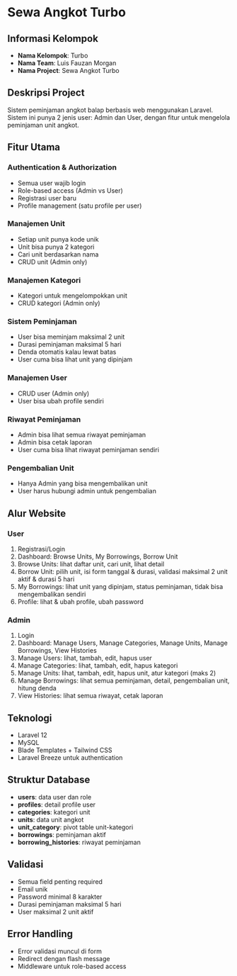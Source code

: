 # Sewa Angkot Turbo

## Informasi Kelompok
- **Nama Kelompok**: Turbo  
- **Nama Team**: Luis Fauzan Morgan  
- **Nama Project**: Sewa Angkot Turbo  

## Deskripsi Project
Sistem peminjaman angkot balap berbasis web menggunakan Laravel. Sistem ini punya 2 jenis user: Admin dan User, dengan fitur untuk mengelola peminjaman unit angkot.  

## Fitur Utama

### Authentication & Authorization
- Semua user wajib login  
- Role-based access (Admin vs User)  
- Registrasi user baru  
- Profile management (satu profile per user)  

### Manajemen Unit
- Setiap unit punya kode unik  
- Unit bisa punya 2 kategori  
- Cari unit berdasarkan nama  
- CRUD unit (Admin only)  

### Manajemen Kategori
- Kategori untuk mengelompokkan unit  
- CRUD kategori (Admin only)  

### Sistem Peminjaman
- User bisa meminjam maksimal 2 unit  
- Durasi peminjaman maksimal 5 hari  
- Denda otomatis kalau lewat batas  
- User cuma bisa lihat unit yang dipinjam  

### Manajemen User
- CRUD user (Admin only)  
- User bisa ubah profile sendiri  

### Riwayat Peminjaman
- Admin bisa lihat semua riwayat peminjaman  
- Admin bisa cetak laporan  
- User cuma bisa lihat riwayat peminjaman sendiri  

### Pengembalian Unit
- Hanya Admin yang bisa mengembalikan unit  
- User harus hubungi admin untuk pengembalian  

## Alur Website

### User
1. Registrasi/Login  
2. Dashboard: Browse Units, My Borrowings, Borrow Unit  
3. Browse Units: lihat daftar unit, cari unit, lihat detail  
4. Borrow Unit: pilih unit, isi form tanggal & durasi, validasi maksimal 2 unit aktif & durasi 5 hari  
5. My Borrowings: lihat unit yang dipinjam, status peminjaman, tidak bisa mengembalikan sendiri  
6. Profile: lihat & ubah profile, ubah password  

### Admin
1. Login  
2. Dashboard: Manage Users, Manage Categories, Manage Units, Manage Borrowings, View Histories  
3. Manage Users: lihat, tambah, edit, hapus user  
4. Manage Categories: lihat, tambah, edit, hapus kategori  
5. Manage Units: lihat, tambah, edit, hapus unit, atur kategori (maks 2)  
6. Manage Borrowings: lihat semua peminjaman, detail, pengembalian unit, hitung denda  
7. View Histories: lihat semua riwayat, cetak laporan  

## Teknologi
- Laravel 12  
- MySQL  
- Blade Templates + Tailwind CSS  
- Laravel Breeze untuk authentication  

## Struktur Database
- **users**: data user dan role  
- **profiles**: detail profile user  
- **categories**: kategori unit  
- **units**: data unit angkot  
- **unit_category**: pivot table unit-kategori  
- **borrowings**: peminjaman aktif  
- **borrowing_histories**: riwayat peminjaman  

## Validasi
- Semua field penting required  
- Email unik  
- Password minimal 8 karakter  
- Durasi peminjaman maksimal 5 hari  
- User maksimal 2 unit aktif  

## Error Handling
- Error validasi muncul di form  
- Redirect dengan flash message  
- Middleware untuk role-based access  
